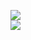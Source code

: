 [![](https://img.shields.io/badge/Made%20With-Github%20Spray-lightgrey.svg?style=for-the-badge&logo=github)](https://github.com/Annihil/github-spray#27646)  
[![](https://i.imgur.com/2DrTn0Z.gif)](https://github.com/Annihil/github-spray)
